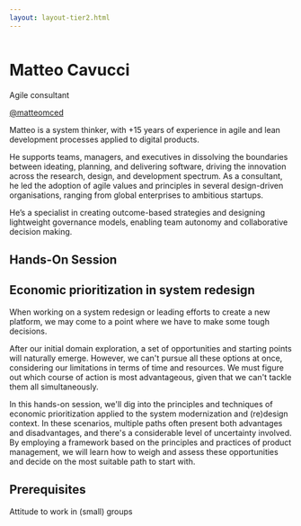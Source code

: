 ```yaml
---
layout: layout-tier2.html
---
```

<div class="container section featured-speaker">
   <div class="row">
     <div class="col-xs-12 col-sm-2 new-img-container">
       <img class="new-speaker-page-img matteo-cavucci" />
       </div>
     <div class="col-xs-12 col-sm-10 copy-container">
       <h1 class="speaker-header">Matteo Cavucci</h1>
       <span class="speaker-subtitle">Agile consultant</span>
       <p><a href="http://twitter.com/matteomced" target=”_blank”>@matteomced</a></p>
       <p>Matteo is a system thinker, with +15 years of experience in agile and lean development processes applied to digital products.</p>
        <p>He supports teams, managers, and executives in dissolving the boundaries between ideating, planning, and delivering software, driving the innovation across the research, design, and development spectrum. As a consultant, he led the adoption of agile values and principles in several design-driven organisations, ranging from global enterprises to ambitious startups.</p>
        <p>He’s a specialist in creating outcome-based strategies and designing lightweight governance models, enabling team autonomy and collaborative decision making.</p>
       <h2>Hands-On Session</h2>
        <h2 class="gold">Economic prioritization in system redesign</h2>
       <p>When working on a system redesign or leading efforts to create a new platform, we may come to a point where we have to make some tough decisions.</p>
        <p>After our initial domain exploration, a set of opportunities and starting points will naturally emerge. However, we can't pursue all these options at once, considering our limitations in terms of time and resources. We must figure out which course of action is most advantageous, given that we can't tackle them all simultaneously.</p>
        <p>In this hands-on session, we'll dig into the principles and techniques of economic prioritization applied to the system modernization and (re)design context. In these scenarios, multiple paths often present both advantages and disadvantages, and there's a considerable level of uncertainty involved. By employing a framework based on the principles and practices of product management, we will learn how to weigh and assess these opportunities and decide on the most suitable path to start with.</p>
        <h2>Prerequisites</h2>
        <p>Attitude to work in (small) groups</p>
     </div>
   </div>
 </div>
